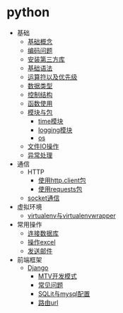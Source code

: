 ﻿# python
* 基础
  * [基础概念](py_basic.md)
  * [编码问题](py_coding.md)
  * [安装第三方库](py_installThirdPartyLibraries.md)
  * [基础语法](py_basic_grammer.md)
  * [运算符以及优先级](py_operator.md)
  * [数据类型](py_basicData_type.md)
  * [控制结构](py_controlStructure.md)
  * [函数使用](py_function.md)
  * [模块与包](py_module.md)
     * [time模块](py_time.md)
     * [logging模块](py_logging.md)
     * [os](py_os.md)
  * [文件IO操作](py_IO.md)
  * [异常处理](py_exception.md)
* 通信
  * HTTP
    * [使用http.client包](communication/py_http_client.md)
    * [使用requests包](communication/py_requests.md)
  * [socket通信](py_socket.md)
* 虚拟环境
  * [virtualenv与virtualenvwrapper](./tools/py_virtualenv.md)
* 常用操作
  * [连接数据库](./tools/py_PDBC.md)
  * [操作excel](./tools/py_operateExcel.md)
  * [发送邮件](./tools/py_sendEmail.md)
* 前端框架
  * [Django](frontend/py_django.md)
    * [MTV开发模式](frontend/py_mtv.md)
    * [常见问题](frontend/problem.md)
    * [SQLit与mysql配置](frontend/py_sqlite_mysql.md)
    * [路由url](frontend/py_url.md)
